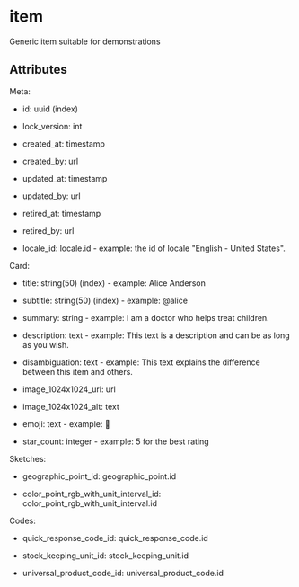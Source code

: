 # item


Generic item suitable for demonstrations


## Attributes

Meta:

  * id: uuid (index)

  * lock_version: int

  * created_at: timestamp

  * created_by: url

  * updated_at: timestamp

  * updated_by: url

  * retired_at: timestamp

  * retired_by: url

  * locale_id: locale.id - example: the id of locale "English - United States".

Card:

  * title: string(50) (index) - example: Alice Anderson

  * subtitle: string(50) (index) - example: @alice

  * summary: string - example: I am a doctor who helps treat children.

  * description: text - example: This text is a description and can be as long as you wish.

  * disambiguation: text - example: This text explains the difference between this item and others.

  * image_1024x1024_url: url

  * image_1024x1024_alt: text

  * emoji: text - example: 🚀

  * star_count: integer - example: 5 for the best rating

Sketches:

  * geographic_point_id: geographic_point.id

  * color_point_rgb_with_unit_interval_id: color_point_rgb_with_unit_interval.id

Codes:

  * quick_response_code_id: quick_response_code.id

  * stock_keeping_unit_id: stock_keeping_unit.id

  * universal_product_code_id: universal_product_code.id

